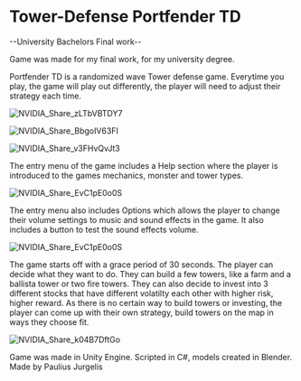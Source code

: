 # Tower-Defense Portfender TD

--University Bachelors Final work--

Game was made for my final work, for my university degree.

Portfender TD is a randomized wave Tower defense game. Everytime you play, the game will play out differently, the player will need to adjust their strategy each time.

![NVIDIA_Share_zLTbVBTDY7](https://github.com/PaulJur/Tower-Defense/assets/97526083/86ae8f4a-b8ab-4b03-ba88-4aca32fccc8a)

![NVIDIA_Share_BbgoIV63FI](https://github.com/PaulJur/Tower-Defense/assets/97526083/39f9404c-7dab-4afa-acb7-ec2b9702d276)

![NVIDIA_Share_v3FHvQvJt3](https://github.com/PaulJur/Tower-Defense/assets/97526083/470c5f5f-7e6b-470f-9fc6-8399d1d33c92)

The entry menu of the game includes a Help section where the player is introduced to the games mechanics, monster and tower types.

![NVIDIA_Share_EvC1pE0o0S](https://github.com/PaulJur/Tower-Defense/assets/97526083/8ab45d56-1820-4d41-9150-f63a8bfd8c47)

The entry menu also includes Options which allows the player to change their volume settings to music and sound effects in the game. It also includes a button to test the sound effects volume.

![NVIDIA_Share_EvC1pE0o0S](https://github.com/PaulJur/Tower-Defense/assets/97526083/c4de78f5-ea2e-4edf-8f87-9431c26e2c9f)

The game starts off with a grace period of 30 seconds. The player can decide what they want to do. They can build a few towers, like a farm and a ballista tower or two fire towers. They can also decide to invest into 3 different stocks that have different volatilty each other with higher risk, higher reward.
As there is no certain way to build towers or investing, the player can come up with their own strategy, build towers on the map in ways they choose fit.

![NVIDIA_Share_k04B7DftGo](https://github.com/PaulJur/Tower-Defense/assets/97526083/24ff5daa-ba57-48a4-8ad5-c05eff552fe8)

Game was made in Unity Engine. Scripted in C#, models created in Blender. Made by Paulius Jurgelis





